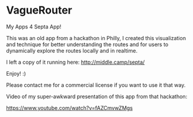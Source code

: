 # VagueRouter
My Apps 4 Septa App!

This was an old app from a hackathon in Philly, I created this visualization and technique for better understanding the routes and for users to dynamically explore the routes locally and in realtime.

I left a copy of it running here: http://middle.camp/septa/

Enjoy! :)

Please contact me for a commercial license if you want to use it that way.


Video of my super-awkward presentation of this app from that hackathon:

https://www.youtube.com/watch?v=fAZCmvwZMgs
